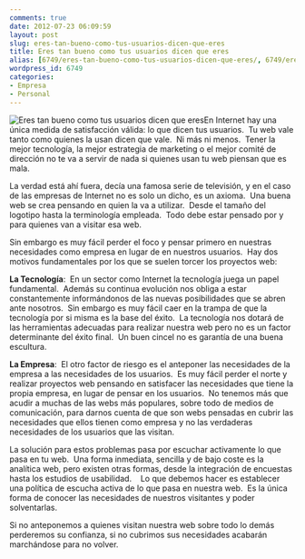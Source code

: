 ```yaml
---
comments: true
date: 2012-07-23 06:09:59
layout: post
slug: eres-tan-bueno-como-tus-usuarios-dicen-que-eres
title: Eres tan bueno como tus usuarios dicen que eres
alias: [6749/eres-tan-bueno-como-tus-usuarios-dicen-que-eres/, 6749/eres-tan-bueno-como-tus-usuarios-dicen-que-eres]
wordpress_id: 6749
categories:
- Empresa
- Personal
---
```


![Eres tan bueno como tus usuarios dicen que eres](http://www.alvareznavarro.es/images/2012/07/users_first-300x199.jpeg)En Internet hay una única medida de satisfacción válida: lo que dicen tus usuarios.  Tu web vale tanto como quienes la usan dicen que vale.  Ni más ni menos.  Tener la mejor tecnología, la mejor estrategia de marketing o el mejor comité de dirección no te va a servir de nada si quienes usan tu web piensan que es mala.

<!--more-->

La verdad está ahí fuera, decía una famosa serie de televisión, y en el caso de las empresas de Internet no es solo un dicho, es un axioma.  Una buena web se crea pensando en quien la va a utilizar.  Desde el tamaño del logotipo hasta la terminología empleada.  Todo debe estar pensado por y para quienes van a visitar esa web.

Sin embargo es muy fácil perder el foco y pensar primero en nuestras necesidades como empresa en lugar de en nuestros usuarios.  Hay dos motivos fundamentales por los que se suelen torcer los proyectos web:

**La Tecnología**:  En un sector como Internet la tecnología juega un papel fundamental.  Además su continua evolución nos obliga a estar constantemente informándonos de las nuevas posibilidades que se abren ante nosotros.  Sin embargo es muy fácil caer en la trampa de que la tecnología por si misma es la base del éxito.  La tecnología nos dotará de las herramientas adecuadas para realizar nuestra web pero no es un factor determinante del éxito final.  Un buen cincel no es garantía de una buena escultura.

**La Empresa**:  El otro factor de riesgo es el anteponer las necesidades de la empresa a las necesidades de los usuarios.  Es muy fácil perder el norte y realizar proyectos web pensando en satisfacer las necesidades que tiene la propia empresa, en lugar de pensar en los usuarios.  No tenemos más que acudir a muchas de las webs más populares, sobre todo de medios de comunicación, para darnos cuenta de que son webs pensadas en cubrir las necesidades que ellos tienen como empresa y no las verdaderas necesidades de los usuarios que las visitan.

La solución para estos problemas pasa por escuchar activamente lo que pasa en tu web.  Una forma inmediata, sencilla y de bajo coste es la analítica web, pero existen otras formas, desde la integración de encuestas hasta los estudios de usabilidad.    Lo que debemos hacer es establecer una política de escucha activa de lo que pasa en nuestra web.  Es la única forma de conocer las necesidades de nuestros visitantes y poder solventarlas.

Si no anteponemos a quienes visitan nuestra web sobre todo lo demás perderemos su confianza, si no cubrimos sus necesidades acabarán marchándose para no volver.
